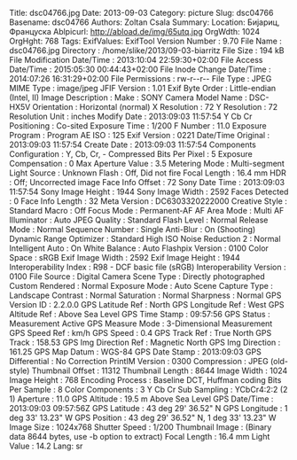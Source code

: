 Title: dsc04766.jpg
Date: 2013-09-03
Category: picture
Slug: dsc04766
Basename: dsc04766
Authors: Zoltan Csala
Summary:
Location: Бијариц, Француска
Ablpicurl: http://abload.de/img/65utq.jpg
OrgWdth: 1024
OrgHght: 768
Tags:
ExifValues: ExifTool Version Number : 9.70
            File Name : dsc04766.jpg
            Directory : /home/slike/2013/09-03-biarritz
            File Size : 194 kB
            File Modification Date/Time : 2013:10:04 22:59:30+02:00
            File Access Date/Time : 2015:05:30 00:44:43+02:00
            File Inode Change Date/Time : 2014:07:26 16:31:29+02:00
            File Permissions : rw-r--r--
            File Type : JPEG
            MIME Type : image/jpeg
            JFIF Version : 1.01
            Exif Byte Order : Little-endian (Intel, II)
            Image Description :
            Make : SONY
            Camera Model Name : DSC-HX5V
            Orientation : Horizontal (normal)
            X Resolution : 72
            Y Resolution : 72
            Resolution Unit : inches
            Modify Date : 2013:09:03 11:57:54
            Y Cb Cr Positioning : Co-sited
            Exposure Time : 1/200
            F Number : 11.0
            Exposure Program : Program AE
            ISO : 125
            Exif Version : 0221
            Date/Time Original : 2013:09:03 11:57:54
            Create Date : 2013:09:03 11:57:54
            Components Configuration : Y, Cb, Cr, -
            Compressed Bits Per Pixel : 5
            Exposure Compensation : 0
            Max Aperture Value : 3.5
            Metering Mode : Multi-segment
            Light Source : Unknown
            Flash : Off, Did not fire
            Focal Length : 16.4 mm
            HDR : Off; Uncorrected image
            Face Info Offset : 72
            Sony Date Time : 2013:09:03 11:57:54
            Sony Image Height : 1944
            Sony Image Width : 2592
            Faces Detected : 0
            Face Info Length : 32
            Meta Version : DC6303320222000
            Creative Style : Standard
            Macro : Off
            Focus Mode : Permanent-AF
            AF Area Mode : Multi
            AF Illuminator : Auto
            JPEG Quality : Standard
            Flash Level : Normal
            Release Mode : Normal
            Sequence Number : Single
            Anti-Blur : On (Shooting)
            Dynamic Range Optimizer : Standard
            High ISO Noise Reduction 2 : Normal
            Intelligent Auto : On
            White Balance : Auto
            Flashpix Version : 0100
            Color Space : sRGB
            Exif Image Width : 2592
            Exif Image Height : 1944
            Interoperability Index : R98 - DCF basic file (sRGB)
            Interoperability Version : 0100
            File Source : Digital Camera
            Scene Type : Directly photographed
            Custom Rendered : Normal
            Exposure Mode : Auto
            Scene Capture Type : Landscape
            Contrast : Normal
            Saturation : Normal
            Sharpness : Normal
            GPS Version ID : 2.2.0.0
            GPS Latitude Ref : North
            GPS Longitude Ref : West
            GPS Altitude Ref : Above Sea Level
            GPS Time Stamp : 09:57:56
            GPS Status : Measurement Active
            GPS Measure Mode : 3-Dimensional Measurement
            GPS Speed Ref : km/h
            GPS Speed : 0.4
            GPS Track Ref : True North
            GPS Track : 158.53
            GPS Img Direction Ref : Magnetic North
            GPS Img Direction : 161.25
            GPS Map Datum : WGS-84
            GPS Date Stamp : 2013:09:03
            GPS Differential : No Correction
            PrintIM Version : 0300
            Compression : JPEG (old-style)
            Thumbnail Offset : 11312
            Thumbnail Length : 8644
            Image Width : 1024
            Image Height : 768
            Encoding Process : Baseline DCT, Huffman coding
            Bits Per Sample : 8
            Color Components : 3
            Y Cb Cr Sub Sampling : YCbCr4:2:2 (2 1)
            Aperture : 11.0
            GPS Altitude : 19.5 m Above Sea Level
            GPS Date/Time : 2013:09:03 09:57:56Z
            GPS Latitude : 43 deg 29' 36.52" N
            GPS Longitude : 1 deg 33' 13.23" W
            GPS Position : 43 deg 29' 36.52" N, 1 deg 33' 13.23" W
            Image Size : 1024x768
            Shutter Speed : 1/200
            Thumbnail Image : (Binary data 8644 bytes, use -b option to extract)
            Focal Length : 16.4 mm
            Light Value : 14.2
Lang: sr

